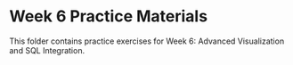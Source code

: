 # Week 6 Practice Materials

This folder contains practice exercises for Week 6: Advanced Visualization and SQL Integration.